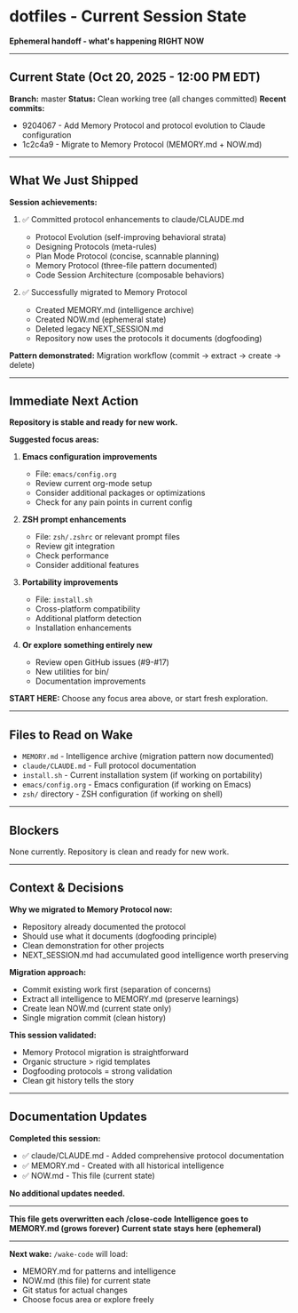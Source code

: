 # dotfiles - Current Session State

**Ephemeral handoff - what's happening RIGHT NOW**

---

## Current State (Oct 20, 2025 - 12:00 PM EDT)

**Branch:** master
**Status:** Clean working tree (all changes committed)
**Recent commits:**
- 9204067 - Add Memory Protocol and protocol evolution to Claude configuration
- 1c2c4a9 - Migrate to Memory Protocol (MEMORY.md + NOW.md)

---

## What We Just Shipped

**Session achievements:**
1. ✅ Committed protocol enhancements to claude/CLAUDE.md
   - Protocol Evolution (self-improving behavioral strata)
   - Designing Protocols (meta-rules)
   - Plan Mode Protocol (concise, scannable planning)
   - Memory Protocol (three-file pattern documented)
   - Code Session Architecture (composable behaviors)

2. ✅ Successfully migrated to Memory Protocol
   - Created MEMORY.md (intelligence archive)
   - Created NOW.md (ephemeral state)
   - Deleted legacy NEXT_SESSION.md
   - Repository now uses the protocols it documents (dogfooding)

**Pattern demonstrated:** Migration workflow (commit → extract → create → delete)

---

## Immediate Next Action

**Repository is stable and ready for new work.**

**Suggested focus areas:**

1. **Emacs configuration improvements**
   - File: `emacs/config.org`
   - Review current org-mode setup
   - Consider additional packages or optimizations
   - Check for any pain points in current config

2. **ZSH prompt enhancements**
   - File: `zsh/.zshrc` or relevant prompt files
   - Review git integration
   - Check performance
   - Consider additional features

3. **Portability improvements**
   - File: `install.sh`
   - Cross-platform compatibility
   - Additional platform detection
   - Installation enhancements

4. **Or explore something entirely new**
   - Review open GitHub issues (#9-#17)
   - New utilities for bin/
   - Documentation improvements

**START HERE:** Choose any focus area above, or start fresh exploration.

---

## Files to Read on Wake

- `MEMORY.md` - Intelligence archive (migration pattern now documented)
- `claude/CLAUDE.md` - Full protocol documentation
- `install.sh` - Current installation system (if working on portability)
- `emacs/config.org` - Emacs configuration (if working on Emacs)
- `zsh/` directory - ZSH configuration (if working on shell)

---

## Blockers

None currently. Repository is clean and ready for new work.

---

## Context & Decisions

**Why we migrated to Memory Protocol now:**
- Repository already documented the protocol
- Should use what it documents (dogfooding principle)
- Clean demonstration for other projects
- NEXT_SESSION.md had accumulated good intelligence worth preserving

**Migration approach:**
- Commit existing work first (separation of concerns)
- Extract all intelligence to MEMORY.md (preserve learnings)
- Create lean NOW.md (current state only)
- Single migration commit (clean history)

**This session validated:**
- Memory Protocol migration is straightforward
- Organic structure > rigid templates
- Dogfooding protocols = strong validation
- Clean git history tells the story

---

## Documentation Updates

**Completed this session:**
- ✅ claude/CLAUDE.md - Added comprehensive protocol documentation
- ✅ MEMORY.md - Created with all historical intelligence
- ✅ NOW.md - This file (current state)

**No additional updates needed.**

---

**This file gets overwritten each /close-code**
**Intelligence goes to MEMORY.md (grows forever)**
**Current state stays here (ephemeral)**

---

**Next wake:** `/wake-code` will load:
- MEMORY.md for patterns and intelligence
- NOW.md (this file) for current state
- Git status for actual changes
- Choose focus area or explore freely
